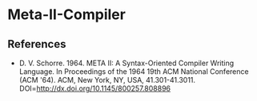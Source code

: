 # Meta-II-Compiler

## References

* D. V. Schorre. 1964. META II: A Syntax-Oriented Compiler Writing Language. In Proceedings of the 1964 19th ACM National Conference (ACM '64). ACM, New York, NY, USA, 41.301-41.3011. DOI=http://dx.doi.org/10.1145/800257.808896
